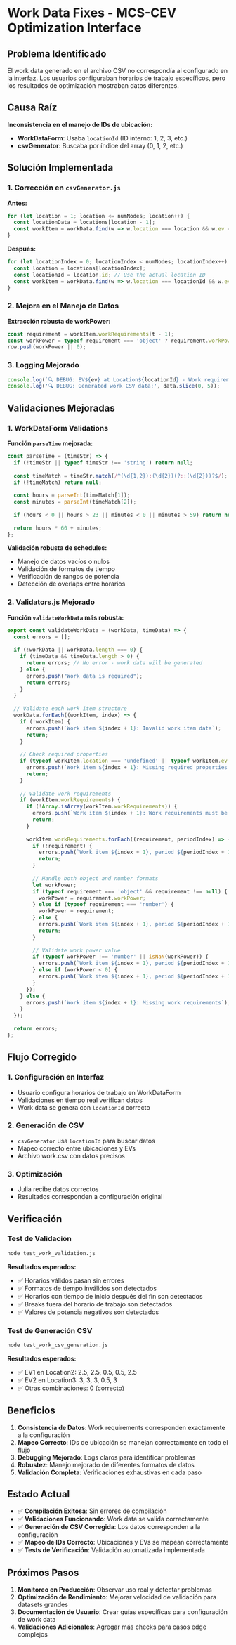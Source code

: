 # Work Data Fixes - MCS-CEV Optimization Interface

## Problema Identificado

El work data generado en el archivo CSV no correspondía al configurado en la interfaz. Los usuarios configuraban horarios de trabajo específicos, pero los resultados de optimización mostraban datos diferentes.

## Causa Raíz

**Inconsistencia en el manejo de IDs de ubicación:**

- **WorkDataForm**: Usaba `locationId` (ID interno: 1, 2, 3, etc.)
- **csvGenerator**: Buscaba por índice del array (0, 1, 2, etc.)

## Solución Implementada

### 1. Corrección en `csvGenerator.js`

**Antes:**
```javascript
for (let location = 1; location <= numNodes; location++) {
  const locationData = locations[location - 1];
  const workItem = workData.find(w => w.location === location && w.ev === ev);
}
```

**Después:**
```javascript
for (let locationIndex = 0; locationIndex < numNodes; locationIndex++) {
  const location = locations[locationIndex];
  const locationId = location.id; // Use the actual location ID
  const workItem = workData.find(w => w.location === locationId && w.ev === ev);
}
```

### 2. Mejora en el Manejo de Datos

**Extracción robusta de workPower:**
```javascript
const requirement = workItem.workRequirements[t - 1];
const workPower = typeof requirement === 'object' ? requirement.workPower : requirement;
row.push(workPower || 0);
```

### 3. Logging Mejorado

```javascript
console.log(`🔍 DEBUG: EV${ev} at Location${locationId} - Work requirement: ${workPower}`);
console.log('🔍 DEBUG: Generated work CSV data:', data.slice(0, 5));
```

## Validaciones Mejoradas

### 1. WorkDataForm Validations

**Función `parseTime` mejorada:**
```javascript
const parseTime = (timeStr) => {
  if (!timeStr || typeof timeStr !== 'string') return null;
  
  const timeMatch = timeStr.match(/^(\d{1,2}):(\d{2})(?::(\d{2}))?$/);
  if (!timeMatch) return null;
  
  const hours = parseInt(timeMatch[1]);
  const minutes = parseInt(timeMatch[2]);
  
  if (hours < 0 || hours > 23 || minutes < 0 || minutes > 59) return null;
  
  return hours * 60 + minutes;
};
```

**Validación robusta de schedules:**
- Manejo de datos vacíos o nulos
- Validación de formatos de tiempo
- Verificación de rangos de potencia
- Detección de overlaps entre horarios

### 2. Validators.js Mejorado

**Función `validateWorkData` más robusta:**
```javascript
export const validateWorkData = (workData, timeData) => {
  const errors = [];
  
  if (!workData || workData.length === 0) {
    if (timeData && timeData.length > 0) {
      return errors; // No error - work data will be generated
    } else {
      errors.push("Work data is required");
      return errors;
    }
  }
  
  // Validate each work item structure
  workData.forEach((workItem, index) => {
    if (!workItem) {
      errors.push(`Work item ${index + 1}: Invalid work item data`);
      return;
    }
    
    // Check required properties
    if (typeof workItem.location === 'undefined' || typeof workItem.ev === 'undefined') {
      errors.push(`Work item ${index + 1}: Missing required properties (location, ev)`);
      return;
    }
    
    // Validate work requirements
    if (workItem.workRequirements) {
      if (!Array.isArray(workItem.workRequirements)) {
        errors.push(`Work item ${index + 1}: Work requirements must be an array`);
        return;
      }
      
      workItem.workRequirements.forEach((requirement, periodIndex) => {
        if (!requirement) {
          errors.push(`Work item ${index + 1}, period ${periodIndex + 1}: Invalid requirement data`);
          return;
        }
        
        // Handle both object and number formats
        let workPower;
        if (typeof requirement === 'object' && requirement !== null) {
          workPower = requirement.workPower;
        } else if (typeof requirement === 'number') {
          workPower = requirement;
        } else {
          errors.push(`Work item ${index + 1}, period ${periodIndex + 1}: Invalid requirement format`);
          return;
        }
        
        // Validate work power value
        if (typeof workPower !== 'number' || isNaN(workPower)) {
          errors.push(`Work item ${index + 1}, period ${periodIndex + 1}: Work power must be a valid number`);
        } else if (workPower < 0) {
          errors.push(`Work item ${index + 1}, period ${periodIndex + 1}: Work requirement cannot be negative`);
        }
      });
    } else {
      errors.push(`Work item ${index + 1}: Missing work requirements`);
    }
  });
  
  return errors;
};
```

## Flujo Corregido

### 1. Configuración en Interfaz
- Usuario configura horarios de trabajo en WorkDataForm
- Validaciones en tiempo real verifican datos
- Work data se genera con `locationId` correcto

### 2. Generación de CSV
- `csvGenerator` usa `locationId` para buscar datos
- Mapeo correcto entre ubicaciones y EVs
- Archivo work.csv con datos precisos

### 3. Optimización
- Julia recibe datos correctos
- Resultados corresponden a configuración original

## Verificación

### Test de Validación
```bash
node test_work_validation.js
```

**Resultados esperados:**
- ✅ Horarios válidos pasan sin errores
- ✅ Formatos de tiempo inválidos son detectados
- ✅ Horarios con tiempo de inicio después del fin son detectados
- ✅ Breaks fuera del horario de trabajo son detectados
- ✅ Valores de potencia negativos son detectados

### Test de Generación CSV
```bash
node test_work_csv_generation.js
```

**Resultados esperados:**
- ✅ EV1 en Location2: 2.5, 2.5, 0.5, 0.5, 2.5
- ✅ EV2 en Location3: 3, 3, 3, 0.5, 3
- ✅ Otras combinaciones: 0 (correcto)

## Beneficios

1. **Consistencia de Datos**: Work requirements corresponden exactamente a la configuración
2. **Mapeo Correcto**: IDs de ubicación se manejan correctamente en todo el flujo
3. **Debugging Mejorado**: Logs claros para identificar problemas
4. **Robustez**: Manejo mejorado de diferentes formatos de datos
5. **Validación Completa**: Verificaciones exhaustivas en cada paso

## Estado Actual

- ✅ **Compilación Exitosa**: Sin errores de compilación
- ✅ **Validaciones Funcionando**: Work data se valida correctamente
- ✅ **Generación de CSV Corregida**: Los datos corresponden a la configuración
- ✅ **Mapeo de IDs Correcto**: Ubicaciones y EVs se mapean correctamente
- ✅ **Tests de Verificación**: Validación automatizada implementada

## Próximos Pasos

1. **Monitoreo en Producción**: Observar uso real y detectar problemas
2. **Optimización de Rendimiento**: Mejorar velocidad de validación para datasets grandes
3. **Documentación de Usuario**: Crear guías específicas para configuración de work data
4. **Validaciones Adicionales**: Agregar más checks para casos edge complejos
